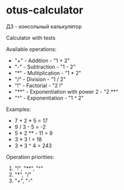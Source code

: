 # otus-calculator

ДЗ - консольный калькулятор

Calculator with tests

Available operations:

- "+" - Addition - "1 + 2"
- "-" - Subtraction - "1 - 2"
- "\*" - Multiplication - "1 \* 2"
- "/" - Division - "1 / 2"
- "!" - Factorial - "2 !"
- "\*\*" - Exponentiation with power 2 - "2 \*\*"
- "^" - Exponentiation - "1 ^ 2"

Examples:

- 7 + 2 \* 5 = 17
- 9 / 3 - 5 = -2
- 5 \* 2 \*\* - 11 = 9
- 3 \* 3 ! = 18
- 3 \* 3 ^ 4 = 243

Operation priorities:

1. "!", "\*\*", "^"
2. "\*", "/"
3. "+", "-"
